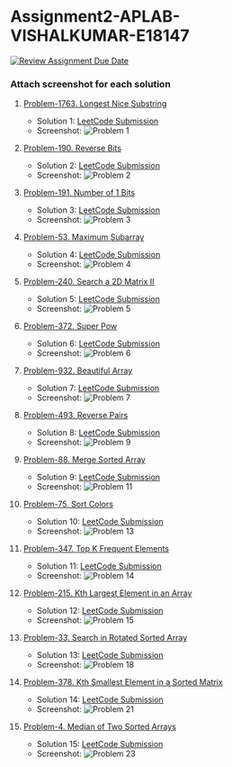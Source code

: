# Assignment2-APLAB-VISHALKUMAR-E18147

[![Review Assignment Due Date](https://classroom.github.com/assets/deadline-readme-button-22041afd0340ce965d47ae6ef1cefeee28c7c493a6346c4f15d667ab976d596c.svg)](https://classroom.github.com/a/qrUI3UH-)

### Attach screenshot for each solution

1. [Problem-1763. Longest Nice Substring](https://leetcode.com/problems/longest-nice-substring/description/)  
   - Solution 1: [LeetCode Submission](https://leetcode.com/problems/longest-nice-substring/submissions/1532052390)  
   - Screenshot: ![Problem 1](solutions/Problem1.png)  

2. [Problem-190. Reverse Bits](https://leetcode.com/problems/reverse-bits/description/)  
   - Solution 2: [LeetCode Submission](https://leetcode.com/problems/reverse-bits/submissions/1527124055)  
   - Screenshot: ![Problem 2](solutions/Problem2.png)  

3. [Problem-191. Number of 1 Bits](https://leetcode.com/problems/number-of-1-bits/description/)  
   - Solution 3: [LeetCode Submission](https://leetcode.com/problems/number-of-1-bits/submissions/1532067770)  
   - Screenshot: ![Problem 3](solutions/Problem3.png)  

4. [Problem-53. Maximum Subarray](https://leetcode.com/problems/maximum-subarray/description/)  
   - Solution 4: [LeetCode Submission](https://leetcode.com/problems/maximum-subarray/submissions/1532076487)  
   - Screenshot: ![Problem 4](solutions/Problem4.png)  

5. [Problem-240. Search a 2D Matrix II](https://leetcode.com/problems/search-a-2d-matrix-ii/description/)  
   - Solution 5: [LeetCode Submission](https://leetcode.com/problems/search-a-2d-matrix-ii/submissions/1532081205)  
   - Screenshot: ![Problem 5](solutions/Problem5.png)  

6. [Problem-372. Super Pow](https://leetcode.com/problems/super-pow/description/)  
   - Solution 6: [LeetCode Submission](https://leetcode.com/problems/super-pow/submissions/1532094864)  
   - Screenshot: ![Problem 6](solutions/Problem6.png)  

7. [Problem-932. Beautiful Array](https://leetcode.com/problems/beautiful-array/description/)  
   - Solution 7: [LeetCode Submission](https://leetcode.com/problems/beautiful-array/submissions/1532098969)  
   - Screenshot: ![Problem 7](solutions/Problem7.png)  

9. [Problem-493. Reverse Pairs](https://leetcode.com/problems/reverse-pairs/description/)  
   - Solution 8: [LeetCode Submission](https://leetcode.com/problems/reverse-pairs/description/)  
   - Screenshot: ![Problem 9](solutions/Problem9.png)  

11. [Problem-88. Merge Sorted Array](https://leetcode.com/problems/merge-sorted-array/description/)  
    - Solution 9: [LeetCode Submission](https://leetcode.com/problems/merge-sorted-array/submissions/1521038922)  
    - Screenshot: ![Problem 11](solutions/Problem11.png)  

13. [Problem-75. Sort Colors](https://leetcode.com/problems/sort-colors/description/)  
    - Solution 10: [LeetCode Submission](https://leetcode.com/problems/sort-colors/submissions/1532121859)  
    - Screenshot: ![Problem 13](solutions/Problem13.png)  

14. [Problem-347. Top K Frequent Elements](https://leetcode.com/problems/top-k-frequent-elements/description/)  
    - Solution 11: [LeetCode Submission](https://leetcode.com/problems/top-k-frequent-elements/submissions/1532131879)  
    - Screenshot: ![Problem 14](solutions/Problem14.png)  

15. [Problem-215. Kth Largest Element in an Array](https://leetcode.com/problems/kth-largest-element-in-an-array/description/)  
    - Solution 12: [LeetCode Submission](https://leetcode.com/problems/kth-largest-element-in-an-array/submissions/1532126608)  
    - Screenshot: ![Problem 15](solutions/Problem15.png)  

18. [Problem-33. Search in Rotated Sorted Array](https://leetcode.com/problems/search-in-rotated-sorted-array/description/)  
    - Solution 13: [LeetCode Submission](https://leetcode.com/problems/search-in-rotated-sorted-array/submissions/1532113623)  
    - Screenshot: ![Problem 18](solutions/Problem18.png)  

21. [Problem-378. Kth Smallest Element in a Sorted Matrix](https://leetcode.com/problems/kth-smallest-element-in-a-sorted-matrix/description/)  
    - Solution 14: [LeetCode Submission](https://leetcode.com/problems/kth-smallest-element-in-a-sorted-matrix/submissions/1532134176)  
    - Screenshot: ![Problem 21](solutions/Problem21.png)  

23. [Problem-4. Median of Two Sorted Arrays](https://leetcode.com/problems/median-of-two-sorted-arrays/description/)  
    - Solution 15: [LeetCode Submission](https://leetcode.com/problems/median-of-two-sorted-arrays/submissions/1388607095)  
    - Screenshot: ![Problem 23](solutions/Problem23.png)
